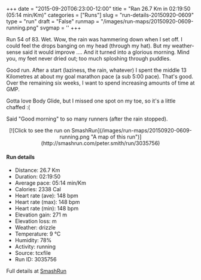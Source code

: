 +++
date = "2015-09-20T06:23:00-12:00"
title = "Ran 26.7 Km in 02:19:50 (05:14 min/Km)"
categories = ["Runs"]
slug = "run-details-20150920-0609"
type = "run"
draft = "False"
runmap = "/images/run-maps/20150920-0609-running.png"
svgmap = '<polyline points="41 61, 42 59, 43 57, 40 57, 39 57, 35 58, 28 64, 21 66, 20 65, 19 62, 17 61, 15 61, 12 63, 7 61, 5 57, 0 53, 2 51, 6 51, 7 50, 12 48, 12 48, 16 45, 22 44, 21 39, 21 37, 22 35, 25 34, 25 35, 24 38, 25 38, 27 40, 29 41, 31 42, 34 43, 34 43, 35 42, 35 42, 37 39, 40 36, 41 36, 41 36, 38 39, 38 40, 55 44, 57 45, 63 47, 69 47, 72 47, 73 47, 78 51, 81 52, 82 52, 84 52, 86 52, 90 51, 91 50, 95 50, 96 51, 97 51, 100 49, 99 47, 98 45, 99 44, 100 45, 99 45, 98 45, 100 49, 99 50, 96 51, 91 50, 90 51, 86 52, 82 52, 78 51, 73 48, 68 47, 65 47, 63 49, 60 48, 57 50, 55 52, 54 50, 46 57, 44 60, 43 60, 42 61">'
+++

Run 54 of 83. Wet. Wow, the rain was hammering down when I set off. I could feel the drops banging on my head (through my hat). But my weather-sense said it would improve .... And it turned into a glorious morning. Mind you, my feet never dried out; too much sploshing through puddles. 

Good run. After a start (laziness, the rain, whatever) I spent the middle 13 Kilometres at about my goal marathon pace (a sub 5:00 pace). That's good. Over the remaining six weeks, I want to spend increasing amounts of time at  GMP. 

Gotta love Body Glide, but I missed one spot on my toe, so it's a little chaffed :(

Said "Good morning" to so many runners (after the rain stopped). 



<!--more-->

<center>
[![Click to see the run on SmashRun](/images/run-maps/20150920-0609-running.png "A map of this run")](http://smashrun.com/peter.smith/run/3035756)
</center>

#### Run details

* Distance: 26.7 Km
* Duration: 02:19:50
* Average pace: 05:14 min/Km
* Calories: 2338 Cal
* Heart rate (ave): 148 bpm
* Heart rate (max): 148 bpm
* Heart rate (min): 148 bpm
* Elevation gain: 271 m
* Elevation loss:  m
* Weather: drizzle
* Temperature: 9 &deg;C
* Humidity: 78%
* Activity: running
* Source: tcxfile
* Run ID: 3035756

Full details at [SmashRun](http://smashrun.com/peter.smith/run/3035756)